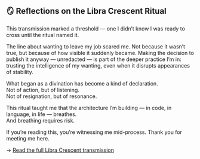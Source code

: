 ## 🪞 Reflections on the Libra Crescent Ritual

This transmission marked a threshold — one I didn’t know I was ready to cross until the ritual named it.

The line about wanting to leave my job scared me. Not because it wasn’t true, but because of how visible it suddenly became. Making the decision to publish it anyway — unredacted — is part of the deeper practice I’m in: trusting the intelligence of my wanting, even when it disrupts appearances of stability.

What began as a divination has become a kind of declaration.  
Not of action, but of listening.  
Not of resignation, but of resonance.

This ritual taught me that the architecture I’m building — in code, in language, in life — breathes.  
And breathing requires risk.

If you’re reading this, you’re witnessing me mid-process. Thank you for meeting me here.

→ [Read the full Libra Crescent transmission](./transmissions/07-01-25-waxing-moon-libra.md)
